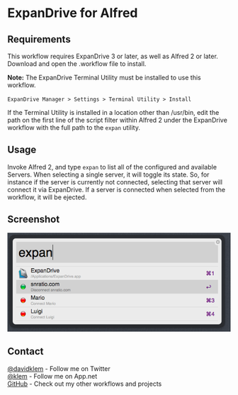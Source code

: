 ExpanDrive for Alfred
=====================

Requirements
------------
This workflow requires ExpanDrive 3 or later, as well as Alfred 2 or later. Download and open the .workflow file to install.

**Note:**  The ExpanDrive Terminal Utility must be installed to use this workflow. 

`ExpanDrive Manager > Settings > Terminal Utility > Install` 

If the Terminal Utility is installed in a location other than /usr/bin, edit the path on the first line of the script filter within Alfred 2 under the ExpanDrive workflow with the full path to the `expan` utility.


Usage
-----
Invoke Alfred 2, and type `expan` to list all of the configured and available Servers. When selecting a single server, it will toggle its state. So, for instance if the server is currently not connected, selecting that server will connect it via ExpanDrive. If a server is connected when selected from the workflow, it will be ejected.


Screenshot
----------

![](ExpanDrive.png)


Contact
-------
[@davidklem](http://twitter.com/davidklem) - Follow me on Twitter  
[@klem](http://alpha.app.net/klem) - Follow me on App.net  
[GitHub](https://github.com/dklem?tab=repositories) - Check out my other workflows and projects
